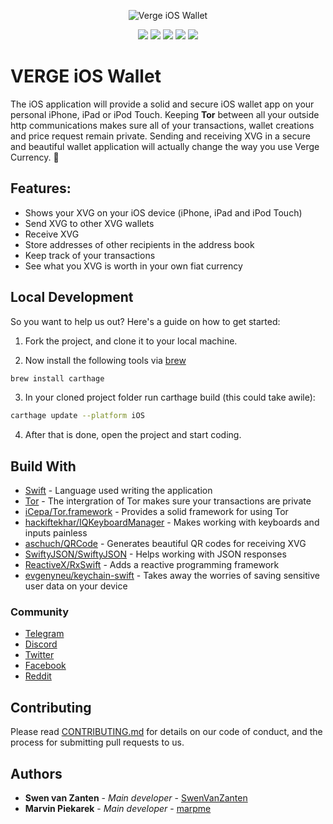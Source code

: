 <p align="center"><img src="http://staging.swenvanzanten.com/ios-icon.png" alt="Verge iOS Wallet"></p>
<p align="center">
  <a href="https://travis-ci.org/vergecurrency/vIOS" target="_blank"><img src="https://travis-ci.org/vergecurrency/vIOS.svg?branch=master"></a>
  <img src="https://img.shields.io/badge/status-development-red.svg">
  <img src="https://img.shields.io/badge/latest build-0.4-lightgrey.svg">
  <img src="https://img.shields.io/badge/iOS-^11.4-green.svg">
  <img src="https://img.shields.io/badge/license-MIT-blue.svg">
</p>

#  VERGE iOS Wallet

The iOS application will provide a solid and secure iOS wallet app on your personal iPhone, iPad or iPod Touch. Keeping **Tor** between all your outside http communications makes sure all of your transactions, wallet creations and price request remain private. Sending and receiving XVG in a secure and beautiful wallet application will actually change the way you use Verge Currency. 💪

## Features:

* Shows your XVG on your iOS device (iPhone, iPad and iPod Touch)
* Send XVG to other XVG wallets
* Receive XVG
* Store addresses of other recipients in the address book
* Keep track of your transactions
* See what you XVG is worth in your own fiat currency

## Local Development

So you want to help us out? Here's a guide on how to get started:

1. Fork the project, and clone it to your local machine.

2. Now install the following tools via [brew](https://brew.sh) 
```sh
brew install carthage
```

3. In your cloned project folder run carthage build (this could take awile):
```sh
carthage update --platform iOS
```

4. After that is done, open the project and start coding.

## Build With

* [Swift](https://github.com/apple/swift) - Language used writing the application
* [Tor](https://www.torproject.org) - The intergration of Tor makes sure your transactions are private
* [iCepa/Tor.framework](https://github.com/iCepa/Tor.framework) - Provides a solid framework for using Tor
* [hackiftekhar/IQKeyboardManager](https://github.com/hackiftekhar/IQKeyboardManager) - Makes working with keyboards and inputs painless
* [aschuch/QRCode](https://github.com/aschuch/QRCode) - Generates beautiful QR codes for receiving XVG
* [SwiftyJSON/SwiftyJSON](https://github.com/SwiftyJSON/SwiftyJSON) - Helps working with JSON responses
* [ReactiveX/RxSwift](https://github.com/ReactiveX/RxSwift) - Adds a reactive programming framework
* [evgenyneu/keychain-swift](https://github.com/evgenyneu/keychain-swift) - Takes away the worries of saving sensitive user data on your device

### Community

* [Telegram](https://t.me/VERGExvg)
* [Discord](https://discord.gg/vergecurrency)
* [Twitter](https://www.twitter.com/vergecurrency)
* [Facebook](https://www.facebook.com/VERGEcurrency/)
* [Reddit](https://www.reddit.com/r/vergecurrency/)

## Contributing

Please read [CONTRIBUTING.md](CONTRIBUTING.md) for details on our code of conduct, and the process for submitting pull requests to us.

## Authors

* **Swen van Zanten** - *Main developer* - [SwenVanZanten](https://github.com/SwenVanZanten)
* **Marvin Piekarek** - *Main developer* - [marpme](https://github.com/marpme)
